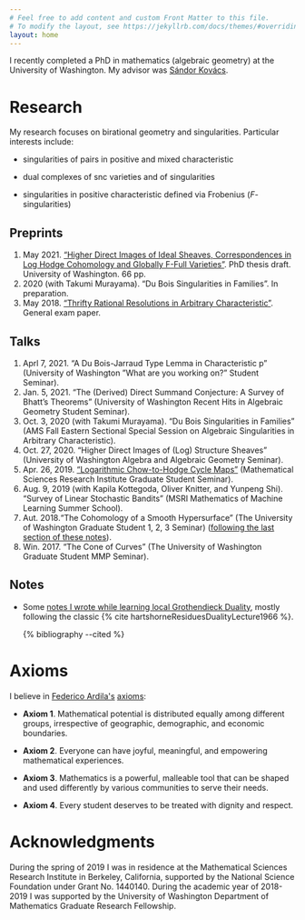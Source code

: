 ```yaml
---
# Feel free to add content and custom Front Matter to this file.
# To modify the layout, see https://jekyllrb.com/docs/themes/#overriding-theme-defaults
layout: home
---
```


I recently completed a PhD in mathematics (algebraic geometry) at the University
of Washington. My advisor was [S&aacute;ndor
Kov&aacute;cs](http://sites.math.washington.edu/~kovacs/current/index.html).

# Research

My research focuses on birational geometry and singularities. Particular interests include:
  
- singularities of pairs in positive and mixed characteristic
  
- dual complexes of snc varieties and of singularities

- singularities in positive characteristic defined via Frobenius ($F$-singularities)

## Preprints

1. May 2021. [“Higher Direct Images of Ideal Sheaves, Correspondences in Log Hodge Cohomology and
Globally F-Full Varieties”](assets/pdfs/thesis.pdf). PhD thesis draft. University of Washington. 66 pp. 
2. 2020 (with Takumi Murayama). “Du Bois Singularities in Families”. In preparation.
3. May 2018. [“Thrifty Rational Resolutions in Arbitrary Characteristic”](assets/pdfs/ThriftyRatl.pdf). General exam paper.

## Talks

1. Aprl 7, 2021. “A Du Bois-Jarraud Type Lemma in Characteristic p” (University of Washington ”What are
you working on?” Student Seminar).
2. Jan. 5, 2021. “The (Derived) Direct Summand Conjecture: A Survey of Bhatt’s Theorems” (University of
Washington Recent Hits in Algebraic Geometry Student Seminar).
3. Oct. 3, 2020 (with Takumi Murayama). “Du Bois Singularities in Families” (AMS Fall Eastern Sectional
Special Session on Algebraic Singularities in Arbitrary Characteristic).
4. Oct. 27, 2020. “Higher Direct Images of (Log) Structure Sheaves” (University of Washington Algebra
and Algebraic Geometry Seminar).
5. Apr. 26, 2019. [“Logarithmic Chow-to-Hodge Cycle Maps”](assets/pdfs/MSRICycleMaps.pdf) (Mathematical Sciences Research Institute
Graduate Student Seminar).
6. Aug. 9, 2019 (with Kapila Kottegoda, Oliver Knitter, and Yunpeng Shi). “Survey of Linear Stochastic
Bandits” (MSRI Mathematics of Machine Learning Summer School).
7. Aut. 2018.“The Cohomology of a Smooth Hypersurface” (The University of Washington Graduate Student
1, 2, 3 Seminar) ([following the last section of these
  notes](assets/pdfs/CohoCones.pdf)). 
8. Win. 2017. “The Cone of Curves” (The University of Washington Graduate Student MMP Seminar).

  
## Notes

- Some [notes I wrote while learning local Grothendieck
  Duality](assets/pdfs/LocalGrothendieckDuality.pdf), mostly following the
  classic {% cite hartshorneResiduesDualityLecture1966 %}.

  {% bibliography --cited %}

# Axioms

I believe in [Federico Ardila's](http://math.sfsu.edu/federico/)
[axioms](https://www.ams.org/publications/journals/notices/201610/rnoti-p1164.pdf):

- **Axiom 1**. Mathematical potential is distributed equally among different groups, irrespective of geographic, demographic, and economic boundaries.

- **Axiom 2**. Everyone can have joyful, meaningful, and empowering mathematical experiences.

- **Axiom 3**. Mathematics is a powerful, malleable tool that can be shaped and used differently by various communities to serve their needs.

- **Axiom 4**. Every student deserves to be treated with dignity and respect.   

# Acknowledgments

During the spring of 2019 I was in residence at the Mathematical Sciences
Research Institute in Berkeley, California, supported by the National Science
Foundation under Grant No. 1440140. During the academic year of 2018-2019 I was
supported by the University of Washington Department of Mathematics Graduate
Research Fellowship.

<!-- I would like to acknowledge that I am on the traditional land of the first
peoples of Seattle, the [Duwamish](https://www.duwamishtribe.org/) and
[Suquamish](https://suquamish.nsn.us/) People past and present, and honor with
gratitude the land itself and these Tribes. -->



